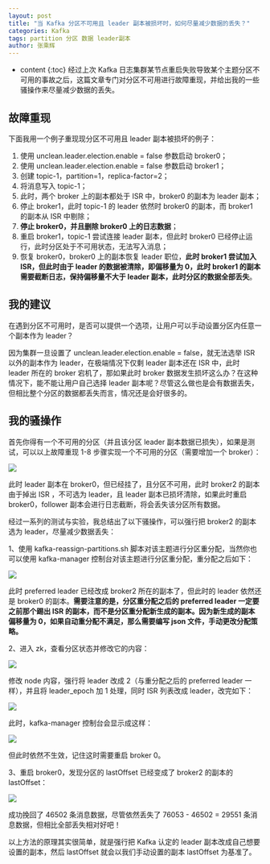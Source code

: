 ```yaml
---
layout: post
title: "当 Kafka 分区不可用且 leader 副本被损坏时，如何尽量减少数据的丢失？"
categories: Kafka
tags: partition 分区 数据 leader副本
author: 张乘辉
---
```


* content
{:toc}
经过上次 Kafka 日志集群某节点重启失败导致某个主题分区不可用的事故之后，这篇文章专门对分区不可用进行故障重现，并给出我的一些骚操作来尽量减少数据的丢失。









## 故障重现

下面我用一个例子重现现分区不可用且 leader 副本被损坏的例子：

1. 使用 unclean.leader.election.enable = false 参数启动 broker0；
2. 使用 unclean.leader.election.enable = false 参数启动 broker1；
3. 创建 topic-1，partition=1，replica-factor=2；
4. 将消息写入 topic-1；
5. 此时，两个 broker 上的副本都处于 ISR 中，broker0 的副本为 leader 副本；
6. 停止 broker1，此时 topic-1 的 leader 依然时 broker0 的副本，而 broker1 的副本从 ISR 中剔除；
7. **停止 broker0，并且删除 broker0 上的日志数据**；
8. 重启 broker1，topic-1 尝试连接 leader 副本，但此时 broker0 已经停止运行，此时分区处于不可用状态，无法写入消息；
9. 恢复 broker0，broker0 上的副本恢复 leader 职位，**此时 broker1 尝试加入 ISR，但此时由于 leader 的数据被清除，即偏移量为 0，此时 broker1 的副本需要截断日志，保持偏移量不大于 leader 副本，此时分区的数据全部丢失**。



## 我的建议

在遇到分区不可用时，是否可以提供一个选项，让用户可以手动设置分区内任意一个副本作为 leader？

因为集群一旦设置了 unclean.leader.election.enable = false，就无法选举 ISR 以外的副本作为 leader，在极端情况下仅剩 leader 副本还在 ISR 中，此时 leader 所在的 broker 宕机了，那如果此时 broker 数据发生损坏这么办？在这种情况下，能不能让用户自己选择 leader 副本呢？尽管这么做也是会有数据丢失，但相比整个分区的数据都丢失而言，情况还是会好很多的。



## 我的骚操作

首先你得有一个不可用的分区（并且该分区 leader 副本数据已损失），如果是测试，可以以上故障重现 1-8 步骤实现一个不可用的分区（需要增加一个 broker）：

![](https://gitee.com/objcoding/md-picture/raw/master/img/20200315200806.png)

此时 leader 副本在 broker0，但已经挂了，且分区不可用，此时 broker2 的副本由于掉出 ISR ，不可选为 leader，且 leader 副本已损坏清除，如果此时重启 broker0，follower 副本会进行日志截断，将会丢失该分区所有数据。

经过一系列的测试与实验，我总结出了以下骚操作，可以强行把  broker2 的副本选为 leader，尽量减少数据丢失：

1、使用 kafka-reassign-partitions.sh 脚本对该主题进行分区重分配，当然你也可以使用 kafka-manager 控制台对该主题进行分区重分配，重分配之后如下：

![](https://gitee.com/objcoding/md-picture/raw/master/img/20200315201915.png)

此时 preferred leader 已经改成 broker2 所在的副本了，但此时的 leader 依然还是 broker0 的副本。**需要注意的是，分区重分配之后的 preferred leader 一定要之前那个踢出 ISR 的副本，而不是分区重分配新生成的副本。因为新生成的副本偏移量为 0，如果自动重分配不满足，那么需要编写 json 文件，手动更改分配策略。**

2、进入 zk，查看分区状态并修改它的内容：

![](https://gitee.com/objcoding/md-picture/raw/master/img/20200315202132.png)

修改 node 内容，强行将 leader 改成 2（与重分配之后的  preferred leader 一样），并且将 leader_epoch 加 1 处理，同时 ISR 列表改成 leader，改完如下：

![](https://gitee.com/objcoding/md-picture/raw/master/img/20200315202637.png)

此时，kafka-manager 控制台会显示成这样：

![](https://gitee.com/objcoding/md-picture/raw/master/img/20200315202812.png)

但此时依然不生效，记住这时需要重启 broker 0。

3、重启 broker0，发现分区的 lastOffset 已经变成了  broker2 的副本的 lastOffset：

![](https://gitee.com/objcoding/md-picture/raw/master/img/20200315203052.png)

成功挽回了 46502 条消息数据，尽管依然丢失了 76053 - 46502 = 29551 条消息数据，但相比全部丢失相对好吧！

以上方法的原理其实很简单，就是强行把 Kafka 认定的 leader 副本改成自己想要设置的副本，然后 lastOffset 就会以我们手动设置的副本 lastOffset 为基准了。
